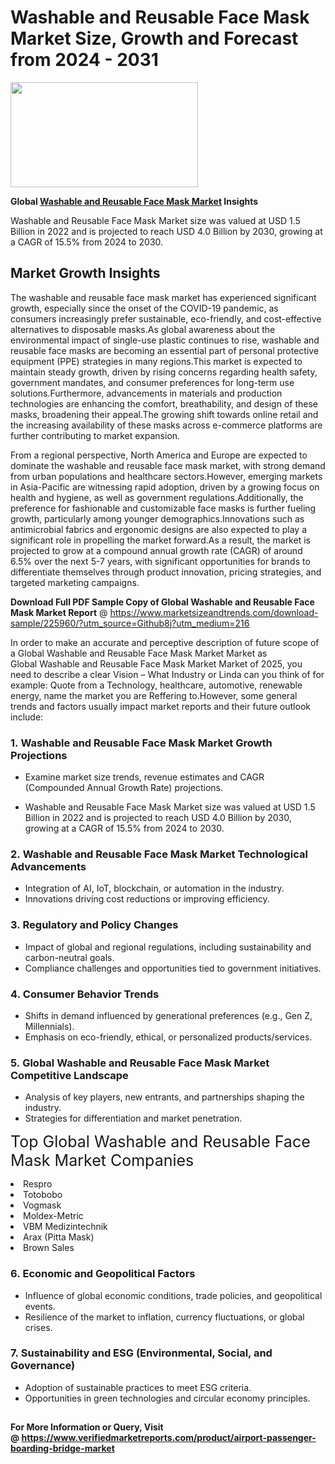 <H1>Washable and Reusable Face Mask Market Size, Growth and Forecast from 2024 - 2031</H1><img class="aligncenter size-medium wp-image-584254" src="https://thirdeyenews.in/wp-content/uploads/2024/09/Global-Market-Research-300x168.jpeg" alt="" width="300" height="168" /><p><strong>Global&nbsp;<a href="https://www.marketsizeandtrends.com/download-sample/225960/?utm_source=Github8j?utm_medium=216">Washable and Reusable Face Mask Market</a> Insights</strong></p><p>Washable and Reusable Face Mask Market size was valued at USD 1.5 Billion in 2022 and is projected to reach USD 4.0 Billion by 2030, growing at a CAGR of 15.5% from 2024 to 2030.</p><p><h2>Market Growth Insights</h2> <p>The washable and reusable face mask market has experienced significant growth, especially since the onset of the COVID-19 pandemic, as consumers increasingly prefer sustainable, eco-friendly, and cost-effective alternatives to disposable masks.As global awareness about the environmental impact of single-use plastic continues to rise, washable and reusable face masks are becoming an essential part of personal protective equipment (PPE) strategies in many regions.This market is expected to maintain steady growth, driven by rising concerns regarding health safety, government mandates, and consumer preferences for long-term use solutions.Furthermore, advancements in materials and production technologies are enhancing the comfort, breathability, and design of these masks, broadening their appeal.The growing shift towards online retail and the increasing availability of these masks across e-commerce platforms are further contributing to market expansion.</p> <p>From a regional perspective, North America and Europe are expected to dominate the washable and reusable face mask market, with strong demand from urban populations and healthcare sectors.However, emerging markets in Asia-Pacific are witnessing rapid adoption, driven by a growing focus on health and hygiene, as well as government regulations.Additionally, the preference for fashionable and customizable face masks is further fueling growth, particularly among younger demographics.Innovations such as antimicrobial fabrics and ergonomic designs are also expected to play a significant role in propelling the market forward.As a result, the market is projected to grow at a compound annual growth rate (CAGR) of around 6.5% over the next 5-7 years, with significant opportunities for brands to differentiate themselves through product innovation, pricing strategies, and targeted marketing campaigns.</p> <p><span class=""><strong>Download Full PDF Sample Copy of Global Washable and Reusable Face Mask Market Report</strong> @ <a href="https://www.marketsizeandtrends.com/download-sample/225960/?utm_source=Github8j?utm_medium=216" target="_blank">https://www.marketsizeandtrends.com/download-sample/225960/?utm_source=Github8j?utm_medium=216</a></span></p><p>In order to make an accurate and perceptive description of future scope of a Global&nbsp;Washable and Reusable Face Mask Market Market as Global&nbsp;Washable and Reusable Face Mask Market Market of 2025, you need to describe a clear Vision &ndash; What Industry or Linda can you think of for example: Quote from a Technology, healthcare, automotive, renewable energy, name the market you are Reffering to.However, some general trends and factors usually impact market reports and their future outlook include:</p><h3>1.&nbsp;<strong>Washable and Reusable Face Mask Market Growth Projections</strong></h3><ul><li>Examine market size trends, revenue estimates and CAGR (Compounded Annual Growth Rate) projections.</li><li><p>Washable and Reusable Face Mask Market size was valued at USD 1.5 Billion in 2022 and is projected to reach USD 4.0 Billion by 2030, growing at a CAGR of 15.5% from 2024 to 2030.</p></li></ul><h3>2.&nbsp;<strong>Washable and Reusable Face Mask Market Technological Advancements</strong></h3><ul><li>Integration of AI, IoT, blockchain, or automation in the industry.</li><li>Innovations driving cost reductions or improving efficiency.</li></ul><h3>3.&nbsp;<strong>Regulatory and Policy Changes</strong></h3><ul><li>Impact of global and regional regulations, including sustainability and carbon-neutral goals.</li><li>Compliance challenges and opportunities tied to government initiatives.</li></ul><h3>4.&nbsp;<strong>Consumer Behavior Trends</strong></h3><ul><li>Shifts in demand influenced by generational preferences (e.g., Gen Z, Millennials).</li><li>Emphasis on eco-friendly, ethical, or personalized products/services.</li></ul><h3>5.&nbsp;<strong>Global Washable and Reusable Face Mask Market Competitive Landscape</strong></h3><ul><li>Analysis of key players, new entrants, and partnerships shaping the industry.</li><li>Strategies for differentiation and market penetration.</li></ul><p data-pm-slice="1 1 []"><span style="color: inherit; font-family: inherit; font-size: 25px;">Top Global Washable and Reusable Face Mask Market Companies</span></p><div class="" data-test-id=""><p><li>Respro</li><li> Totobobo</li><li> Vogmask</li><li> Moldex-Metric</li><li> VBM Medizintechnik</li><li> Arax (Pitta Mask)</li><li> Brown Sales</li></p></div><h3>6.&nbsp;<strong>Economic and Geopolitical Factors</strong></h3><ul><li>Influence of global economic conditions, trade policies, and geopolitical events.</li><li>Resilience of the market to inflation, currency fluctuations, or global crises.</li></ul><h3>7.&nbsp;<strong>Sustainability and ESG (Environmental, Social, and Governance)</strong></h3><ul><li>Adoption of sustainable practices to meet ESG criteria.</li><li>Opportunities in green technologies and circular economy principles.</li></ul><h2><strong style="font-size: 14px;">For More Information or Query, Visit @&nbsp;</strong><a style="background-color: #ffffff; font-size: 14px;" href="https://www.marketsizeandtrends.com/report/washable-and-reusable-face-mask-market/" target="_blank">https://www.verifiedmarketreports.com/product/airport-passenger-boarding-bridge-market</a></h2>